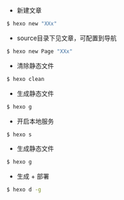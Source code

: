 - 新建文章
```bash
$ hexo new "XXx"
```

- source目录下见文章，可配置到导航
```bash
$ hexo new Page "XXx"
```

- 清除静态文件
```bash
$ hexo clean
```

- 生成静态文件
```bash
$ hexo g
```

- 开启本地服务
```bash
$ hexo s
```

- 生成静态文件
```bash
$ hexo g
```

- 生成 + 部署
```bash
$ hexo d -g
```